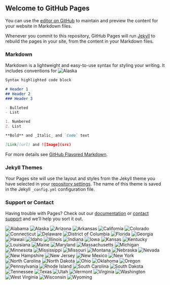 ## Welcome to GitHub Pages

You can use the [editor on GitHub](https://github.com/minx16/Covid-19/edit/master/README.md) to maintain and preview the content for your website in Markdown files.

Whenever you commit to this repository, GitHub Pages will run [Jekyll](https://jekyllrb.com/) to rebuild the pages in your site, from the content in your Markdown files.

### Markdown

Markdown is a lightweight and easy-to-use syntax for styling your writing. It includes conventions for
![Alaska](https://user-images.githubusercontent.com/67207788/90082205-3b5c2880-dcdd-11ea-91ad-e83f035b4cc8.jpg)



```markdown
Syntax highlighted code block

# Header 1
## Header 2
### Header 3

- Bulleted
- List

1. Numbered
2. List

**Bold** and _Italic_ and `Code` text

[Link](url) and ![Image](src)
```

For more details see [GitHub Flavored Markdown](https://guides.github.com/features/mastering-markdown/).

### Jekyll Themes

Your Pages site will use the layout and styles from the Jekyll theme you have selected in your [repository settings](https://github.com/minx16/Covid-19/settings). The name of this theme is saved in the Jekyll `_config.yml` configuration file.

### Support or Contact

Having trouble with Pages? Check out our [documentation](https://docs.github.com/categories/github-pages-basics/) or [contact support](https://github.com/contact) and we’ll help you sort it out.



![Alabama](https://user-images.githubusercontent.com/67207788/90082204-3ac39200-dcdd-11ea-9a11-59b3aee01821.jpg)
![Alaska](https://user-images.githubusercontent.com/67207788/90082205-3b5c2880-dcdd-11ea-91ad-e83f035b4cc8.jpg)
![Arizona](https://user-images.githubusercontent.com/67207788/90082206-3b5c2880-dcdd-11ea-810e-4e3e315c2ef6.jpg)
![Arkansas](https://user-images.githubusercontent.com/67207788/90082207-3bf4bf00-dcdd-11ea-931a-ee40c01cbe75.jpg)
![California](https://user-images.githubusercontent.com/67207788/90082208-3bf4bf00-dcdd-11ea-80a0-cc122d80508a.jpg)
![Colorado](https://user-images.githubusercontent.com/67207788/90082209-3bf4bf00-dcdd-11ea-8c36-ba6b09a8f352.jpg)
![Connecticut](https://user-images.githubusercontent.com/67207788/90082210-3bf4bf00-dcdd-11ea-84e7-d3bbe9a07122.jpg)
![Delaware](https://user-images.githubusercontent.com/67207788/90082211-3c8d5580-dcdd-11ea-942d-10f37d1974fc.jpg)
![District of Columbia](https://user-images.githubusercontent.com/67207788/90082212-3d25ec00-dcdd-11ea-88d7-e7ce1c84f500.jpg)
![Florida](https://user-images.githubusercontent.com/67207788/90082214-3d25ec00-dcdd-11ea-879c-4ab6ccd41dff.jpg)
![Georgia](https://user-images.githubusercontent.com/67207788/90082215-3d25ec00-dcdd-11ea-9d16-98ef2ebd004f.jpg)
![Hawaii](https://user-images.githubusercontent.com/67207788/90082217-3dbe8280-dcdd-11ea-9ef9-2b8942e7627c.jpg)
![Idaho](https://user-images.githubusercontent.com/67207788/90082218-3dbe8280-dcdd-11ea-9bae-cbad551b4ad2.jpg)
![Illinois](https://user-images.githubusercontent.com/67207788/90082219-3dbe8280-dcdd-11ea-99bf-7ffa1a91a6ce.jpg)
![Indiana](https://user-images.githubusercontent.com/67207788/90082220-3dbe8280-dcdd-11ea-937f-0b7e8cb49cf7.jpg)
![Iowa](https://user-images.githubusercontent.com/67207788/90082221-3dbe8280-dcdd-11ea-8eae-d80f962a3fdd.jpg)
![Kansas](https://user-images.githubusercontent.com/67207788/90082222-3e571900-dcdd-11ea-9c4b-a27b5360d1a7.jpg)
![Kentucky](https://user-images.githubusercontent.com/67207788/90082223-3e571900-dcdd-11ea-8071-60d58544548f.jpg)
![Louisiana](https://user-images.githubusercontent.com/67207788/90082224-3e571900-dcdd-11ea-9bef-84fa30970d32.jpg)
![Maine](https://user-images.githubusercontent.com/67207788/90082225-3e571900-dcdd-11ea-9524-ca74efa78915.jpg)
![Maryland](https://user-images.githubusercontent.com/67207788/90082226-3e571900-dcdd-11ea-83f1-bf8f76a1c26f.jpg)
![Massachusetts](https://user-images.githubusercontent.com/67207788/90082227-3eefaf80-dcdd-11ea-9341-4c0f14c3f786.jpg)
![Michigan](https://user-images.githubusercontent.com/67207788/90082229-3eefaf80-dcdd-11ea-8622-63fcb34973e8.jpg)
![Minnesota](https://user-images.githubusercontent.com/67207788/90082230-3eefaf80-dcdd-11ea-9490-f8662409b688.jpg)
![Mississippi](https://user-images.githubusercontent.com/67207788/90082231-3eefaf80-dcdd-11ea-830f-01612f449e39.jpg)
![Missouri](https://user-images.githubusercontent.com/67207788/90082232-3eefaf80-dcdd-11ea-9ccc-1c5a8c456e33.jpg)
![Montana](https://user-images.githubusercontent.com/67207788/90082233-3f884600-dcdd-11ea-8e98-bb9926793c43.jpg)
![Nebraska](https://user-images.githubusercontent.com/67207788/90082234-3f884600-dcdd-11ea-9cf4-ab4b941bff0a.jpg)
![Nevada](https://user-images.githubusercontent.com/67207788/90082235-3f884600-dcdd-11ea-9624-7ea05b6cfe22.jpg)
![New Hampshire](https://user-images.githubusercontent.com/67207788/90082236-4020dc80-dcdd-11ea-9d61-51a29a5ca68b.jpg)
![New Jersey](https://user-images.githubusercontent.com/67207788/90082238-4020dc80-dcdd-11ea-9d60-8b08c0cd3e1a.jpg)
![New Mexico](https://user-images.githubusercontent.com/67207788/90082239-4020dc80-dcdd-11ea-8c7f-e8aabc27bf02.jpg)
![New York](https://user-images.githubusercontent.com/67207788/90082240-4020dc80-dcdd-11ea-8196-a73ccd2737d0.jpg)
![North Carolina](https://user-images.githubusercontent.com/67207788/90082241-40b97300-dcdd-11ea-9d55-ebda32d9b0b1.jpg)
![North Dakota](https://user-images.githubusercontent.com/67207788/90082242-40b97300-dcdd-11ea-9d7b-7c9fa8d540d0.jpg)
![Ohio](https://user-images.githubusercontent.com/67207788/90082243-40b97300-dcdd-11ea-8ea1-b344381387be.jpg)
![Oklahoma](https://user-images.githubusercontent.com/67207788/90082244-40b97300-dcdd-11ea-934d-d50aec519347.jpg)
![Oregon](https://user-images.githubusercontent.com/67207788/90082245-40b97300-dcdd-11ea-8820-e51312e76da3.jpg)
![Pennsylvania](https://user-images.githubusercontent.com/67207788/90082246-41520980-dcdd-11ea-8fe9-1bdbf2b47ebb.jpg)
![Rhode Island](https://user-images.githubusercontent.com/67207788/90082247-41520980-dcdd-11ea-9025-8fe6d2e0e6b3.jpg)
![South Carolina](https://user-images.githubusercontent.com/67207788/90082248-41520980-dcdd-11ea-8239-a328a6e9d4f8.jpg)
![South Dakota](https://user-images.githubusercontent.com/67207788/90082249-41520980-dcdd-11ea-88ba-fd08ae57570a.jpg)
![Tennessee](https://user-images.githubusercontent.com/67207788/90082250-41eaa000-dcdd-11ea-8c32-1449029c3a16.jpg)
![Texas](https://user-images.githubusercontent.com/67207788/90082251-41eaa000-dcdd-11ea-899c-fc50b2c0457c.jpg)
![Utah](https://user-images.githubusercontent.com/67207788/90082252-41eaa000-dcdd-11ea-9bf3-4ee53199315a.jpg)
![Vermont](https://user-images.githubusercontent.com/67207788/90082253-41eaa000-dcdd-11ea-8126-4e3c76ffe102.jpg)
![Virginia](https://user-images.githubusercontent.com/67207788/90082254-41eaa000-dcdd-11ea-8ab2-3e83f66744cf.jpg)
![Washington](https://user-images.githubusercontent.com/67207788/90082255-42833680-dcdd-11ea-8748-e14caa05c0c9.jpg)
![West Virginia](https://user-images.githubusercontent.com/67207788/90082256-42833680-dcdd-11ea-8a5e-1f5fb3d94c4e.jpg)
![Wisconsin](https://user-images.githubusercontent.com/67207788/90082257-42833680-dcdd-11ea-9cfd-cae4b51fbc06.jpg)
![Wyoming](https://user-images.githubusercontent.com/67207788/90082258-42833680-dcdd-11ea-93e3-715cad09a12c.jpg)



















































